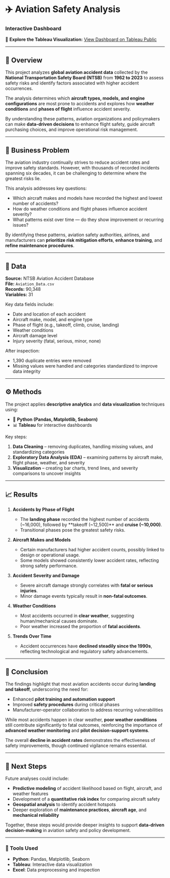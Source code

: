 # ✈️ Aviation Safety Analysis

### Interactive Dashboard  
🔗 **Explore the Tableau Visualization:** [View Dashboard on Tableau Public](https://public.tableau.com/views/Aviation_Analysis_17595907339060/DashboardVisualization?:language=en-US&:sid=&:redirect=auth&:display_count=n&:origin=viz_share_link)

---

## 🧭 Overview

This project analyzes **global aviation accident data** collected by the **National Transportation Safety Board (NTSB)** from **1962 to 2023** to assess safety risks and identify factors associated with higher accident occurrences.  

The analysis determines which **aircraft types, models, and engine configurations** are most prone to accidents and explores how **weather conditions** and **phases of flight** influence accident severity.

By understanding these patterns, aviation organizations and policymakers can make **data-driven decisions** to enhance flight safety, guide aircraft purchasing choices, and improve operational risk management.

---

## 💼 Business Problem

The aviation industry continually strives to reduce accident rates and improve safety standards. However, with thousands of recorded incidents spanning six decades, it can be challenging to determine where the greatest risks lie.

This analysis addresses key questions:
- Which aircraft makes and models have recorded the highest and lowest number of accidents?  
- How do weather conditions and flight phases influence accident severity?  
- What patterns exist over time — do they show improvement or recurring issues?  

By identifying these patterns, aviation safety authorities, airlines, and manufacturers can **prioritize risk mitigation efforts**, **enhance training**, and **refine maintenance procedures**.

---

## 🧾 Data

**Source:** NTSB Aviation Accident Database  
**File:** `Aviation_Data.csv`  
**Records:** 90,348  
**Variables:** 31  

Key data fields include:
- Date and location of each accident  
- Aircraft make, model, and engine type  
- Phase of flight (e.g., takeoff, climb, cruise, landing)  
- Weather conditions  
- Aircraft damage level  
- Injury severity (fatal, serious, minor, none)  

After inspection:
- 1,390 duplicate entries were removed  
- Missing values were handled and categories standardized to improve data integrity  

---

## ⚙️ Methods

The project applies **descriptive analytics** and **data visualization** techniques using:
- 🐍 **Python (Pandas, Matplotlib, Seaborn)**
- 📊 **Tableau** for interactive dashboards

Key steps:
1. **Data Cleaning** – removing duplicates, handling missing values, and standardizing categories  
2. **Exploratory Data Analysis (EDA)** – examining patterns by aircraft make, flight phase, weather, and severity  
3. **Visualization** – creating bar charts, trend lines, and severity comparisons to uncover insights  

---

## 📈 Results

1. **Accidents by Phase of Flight**  
   - The **landing phase** recorded the highest number of accidents (~16,000), followed by **takeoff (~12,500)** and **cruise (~10,000)**.  
   - Transitional phases pose the greatest safety risks.

2. **Aircraft Makes and Models**  
   - Certain manufacturers had higher accident counts, possibly linked to design or operational usage.  
   - Some models showed consistently lower accident rates, reflecting strong safety performance.

3. **Accident Severity and Damage**  
   - Severe aircraft damage strongly correlates with **fatal or serious injuries**.  
   - Minor damage events typically result in **non-fatal outcomes**.

4. **Weather Conditions**  
   - Most accidents occurred in **clear weather**, suggesting human/mechanical causes dominate.  
   - Poor weather increased the proportion of **fatal accidents**.

5. **Trends Over Time**  
   - Accident occurrences have **declined steadily since the 1990s**, reflecting technological and regulatory safety advancements.

---

## 🧩 Conclusion

The findings highlight that most aviation accidents occur during **landing and takeoff**, underscoring the need for:
- Enhanced **pilot training and automation support**  
- Improved **safety procedures** during critical phases  
- Manufacturer-operator collaboration to address recurring vulnerabilities  

While most accidents happen in clear weather, **poor weather conditions** still contribute significantly to fatal outcomes, reinforcing the importance of **advanced weather monitoring** and **pilot decision-support systems**.  

The overall **decline in accident rates** demonstrates the effectiveness of safety improvements, though continued vigilance remains essential.

---

## 🔮 Next Steps

Future analyses could include:
- **Predictive modeling** of accident likelihood based on flight, aircraft, and weather features  
- Development of a **quantitative risk index** for comparing aircraft safety  
- **Geospatial analysis** to identify accident hotspots  
- Deeper exploration of **maintenance practices**, **aircraft age**, and **mechanical reliability**

Together, these steps would provide deeper insights to support **data-driven decision-making** in aviation safety and policy development.

---

### 🧠 Tools Used
- **Python**: Pandas, Matplotlib, Seaborn  
- **Tableau**: Interactive data visualization  
- **Excel**: Data preprocessing and inspection  
